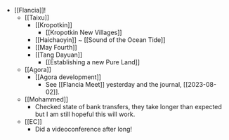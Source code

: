 - [[Flancia]]!
  - [[Taixu]]
    - [[Kropotkin]]
      - [[Kropotkin New Villages]]
    - [[Haichaoyin]] ~ [[Sound of the Ocean Tide]]
    - [[May Fourth]]
    - [[Tang Dayuan]]
      - [[Establishing a new Pure Land]]
  - [[Agora]]
    - [[Agora development]]
      - See [[Flancia Meet]] yesterday and the journal, [[2023-08-02]].
  - [[Mohammed]]
    - Checked state of bank transfers, they take longer than expected but I am still hopeful this will work.
  - [[EC]]
    - Did a videoconference after long!
